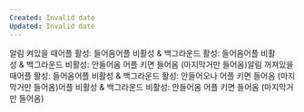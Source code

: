 ```yaml
---
Created: Invalid date
Updated: Invalid date
---
```

알림 켜있을 때어플 활성: 들어옴어플 비활성 & 백그라운드 활성: 들어옴어플 비활성 & 백그라운드 비활성: 안들어옴 어플 키면 들어옴 (마지막거만 들어옴)알림 꺼져있을때어플 활성: 들어옴어플 비활성 & 백그라운드 활성: 안들어오나 어플 키면 들어옴 (마지막거만 들어옴)어플 비활성 & 백그라운드 비활성: 안들어옴 어플 키면 들어옴 (마지막거만 들어옴)